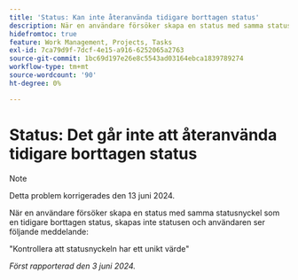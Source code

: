 ```yaml
---
title: 'Status: Kan inte återanvända tidigare borttagen status'
description: När en användare försöker skapa en status med samma statusnyckel som en tidigare borttagen status, skapas inte statusen och användaren ser ett meddelande.
hidefromtoc: true
feature: Work Management, Projects, Tasks
exl-id: 7ca79d9f-7dcf-4e15-a916-6252065a2763
source-git-commit: 1bc69d197e26e8c5543ad03164ebca1839789274
workflow-type: tm+mt
source-wordcount: '90'
ht-degree: 0%

---
```


# Status: Det går inte att återanvända tidigare borttagen status

>[!NOTE]
>
>Detta problem korrigerades den 13 juni 2024.

När en användare försöker skapa en status med samma statusnyckel som en tidigare borttagen status, skapas inte statusen och användaren ser följande meddelande:

&quot;Kontrollera att statusnyckeln har ett unikt värde&quot;

_Först rapporterad den 3 juni 2024._
